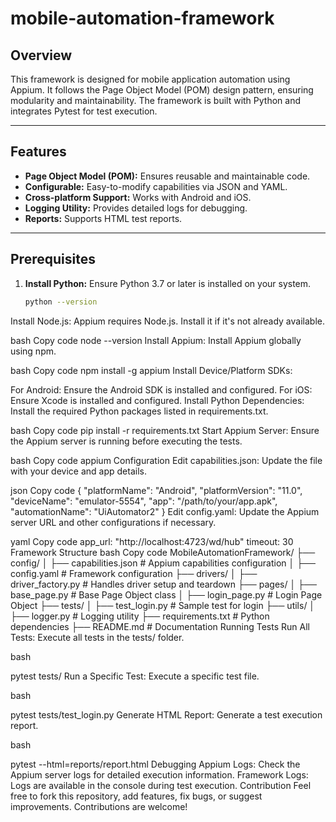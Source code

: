 # mobile-automation-framework

## Overview
This framework is designed for mobile application automation using Appium. It follows the Page Object Model (POM) design pattern, ensuring modularity and maintainability. The framework is built with Python and integrates Pytest for test execution.

---

## Features
- **Page Object Model (POM):** Ensures reusable and maintainable code.
- **Configurable:** Easy-to-modify capabilities via JSON and YAML.
- **Cross-platform Support:** Works with Android and iOS.
- **Logging Utility:** Provides detailed logs for debugging.
- **Reports:** Supports HTML test reports.

---

## Prerequisites

1. **Install Python:**
   Ensure Python 3.7 or later is installed on your system.
   ```bash
   python --version
Install Node.js: Appium requires Node.js. Install it if it's not already available.

bash
Copy code
node --version
Install Appium: Install Appium globally using npm.

bash
Copy code
npm install -g appium
Install Device/Platform SDKs:

For Android: Ensure the Android SDK is installed and configured.
For iOS: Ensure Xcode is installed and configured.
Install Python Dependencies: Install the required Python packages listed in requirements.txt.

bash
Copy code
pip install -r requirements.txt
Start Appium Server: Ensure the Appium server is running before executing the tests.

bash
Copy code
appium
Configuration
Edit capabilities.json: Update the file with your device and app details.

json
Copy code
{
  "platformName": "Android",
  "platformVersion": "11.0",
  "deviceName": "emulator-5554",
  "app": "/path/to/your/app.apk",
  "automationName": "UiAutomator2"
}
Edit config.yaml: Update the Appium server URL and other configurations if necessary.

yaml
Copy code
app_url: "http://localhost:4723/wd/hub"
timeout: 30
Framework Structure
bash
Copy code
MobileAutomationFramework/
├── config/
│   ├── capabilities.json   # Appium capabilities configuration
│   ├── config.yaml         # Framework configuration
├── drivers/
│   ├── driver_factory.py   # Handles driver setup and teardown
├── pages/
│   ├── base_page.py        # Base Page Object class
│   ├── login_page.py       # Login Page Object
├── tests/
│   ├── test_login.py       # Sample test for login
├── utils/
│   ├── logger.py           # Logging utility
├── requirements.txt        # Python dependencies
├── README.md               # Documentation
Running Tests
Run All Tests: Execute all tests in the tests/ folder.

bash

pytest tests/
Run a Specific Test: Execute a specific test file.

bash

pytest tests/test_login.py
Generate HTML Report: Generate a test execution report.

bash

pytest --html=reports/report.html
Debugging
Appium Logs: Check the Appium server logs for detailed execution information.
Framework Logs: Logs are available in the console during test execution.
Contribution
Feel free to fork this repository, add features, fix bugs, or suggest improvements. Contributions are welcome!




